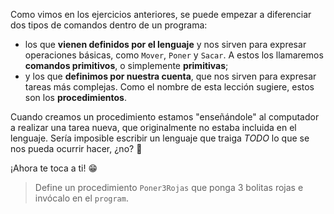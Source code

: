 Como vimos en los ejercicios anteriores, se puede empezar a diferenciar dos tipos de comandos dentro de un programa:

- los que **vienen definidos por el lenguaje** y nos sirven para expresar operaciones básicas, como `Mover`, `Poner` y `Sacar`. A estos los llamaremos **comandos primitivos**, o simplemente **primitivas**;
- y los que **definimos por nuestra cuenta**, que nos sirven para expresar tareas más complejas. Como el nombre de esta lección sugiere, estos son los **procedimientos**.

Cuando creamos un procedimiento estamos "enseñándole"  al computador a realizar una tarea nueva, que originalmente no estaba incluida en el lenguaje. Sería imposible escribir un lenguaje que traiga _TODO_ lo que se nos pueda ocurrir hacer, ¿no? :thinking:

¡Ahora te toca a ti! :grin:

> Define un procedimiento `Poner3Rojas` que ponga 3 bolitas rojas e invócalo en el `program`.
